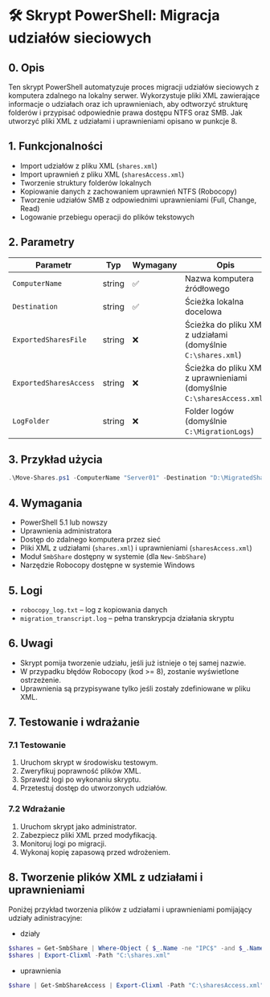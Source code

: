 # 🛠️ Skrypt PowerShell: Migracja udziałów sieciowych

## 0. Opis

Ten skrypt PowerShell automatyzuje proces migracji udziałów sieciowych z komputera zdalnego na lokalny serwer. Wykorzystuje pliki XML zawierające informacje o udziałach oraz ich uprawnieniach, aby odtworzyć strukturę folderów i przypisać odpowiednie prawa dostępu NTFS oraz SMB. Jak utworzyć pliki XML z udziałami i uprawnieniami opisano w punkcje 8.

## 1. Funkcjonalności

- Import udziałów z pliku XML (`shares.xml`)
- Import uprawnień z pliku XML (`sharesAccess.xml`)
- Tworzenie struktury folderów lokalnych
- Kopiowanie danych z zachowaniem uprawnień NTFS (Robocopy)
- Tworzenie udziałów SMB z odpowiednimi uprawnieniami (Full, Change, Read)
- Logowanie przebiegu operacji do plików tekstowych

## 2. Parametry

| Parametr               | Typ     | Wymagany | Opis |
|------------------------|---------|----------|------|
| `ComputerName`         | string  | ✅       | Nazwa komputera źródłowego |
| `Destination`          | string  | ✅       | Ścieżka lokalna docelowa |
| `ExportedSharesFile`   | string  | ❌       | Ścieżka do pliku XML z udziałami (domyślnie `C:\shares.xml`) |
| `ExportedSharesAccess` | string  | ❌       | Ścieżka do pliku XML z uprawnieniami (domyślnie `C:\sharesAccess.xml`) |
| `LogFolder`            | string  | ❌       | Folder logów (domyślnie `C:\MigrationLogs`) |

## 3. Przykład użycia
```powershell
.\Move-Shares.ps1 -ComputerName "Server01" -Destination "D:\MigratedShares"
```

## 4. Wymagania

- PowerShell 5.1 lub nowszy
- Uprawnienia administratora
- Dostęp do zdalnego komputera przez sieć
- Pliki XML z udziałami (`shares.xml`) i uprawnieniami (`sharesAccess.xml`)
- Moduł `SmbShare` dostępny w systemie (dla `New-SmbShare`)
- Narzędzie Robocopy dostępne w systemie Windows

## 5. Logi

- `robocopy_log.txt` – log z kopiowania danych
- `migration_transcript.log` – pełna transkrypcja działania skryptu

## 6. Uwagi

- Skrypt pomija tworzenie udziału, jeśli już istnieje o tej samej nazwie.
- W przypadku błędów Robocopy (kod >= 8), zostanie wyświetlone ostrzeżenie.
- Uprawnienia są przypisywane tylko jeśli zostały zdefiniowane w pliku XML.

## 7. Testowanie i wdrażanie

### 7.1 Testowanie

1. Uruchom skrypt w środowisku testowym.
2. Zweryfikuj poprawność plików XML.
3. Sprawdź logi po wykonaniu skryptu.
4. Przetestuj dostęp do utworzonych udziałów.

### 7.2 Wdrażanie

1. Uruchom skrypt jako administrator.
2. Zabezpiecz pliki XML przed modyfikacją.
3. Monitoruj logi po migracji.
4. Wykonaj kopię zapasową przed wdrożeniem.

## 8. Tworzenie plików XML z udziałami i uprawnieniami


Poniżej przykład tworzenia plików z udziałami i uprawnieniami pomijający udziały adinistracyjne:

- działy

```powershell
$shares = Get-SmbShare | Where-Object { $_.Name -ne "IPC$" -and $_.Name -ne "ADMIN$" }
$shares | Export-Clixml -Path "C:\shares.xml"
```
- uprawnienia
```powershell
$share | Get-SmbShareAccess | Export-Clixml -Path "C:\sharesAccess.xml"
```